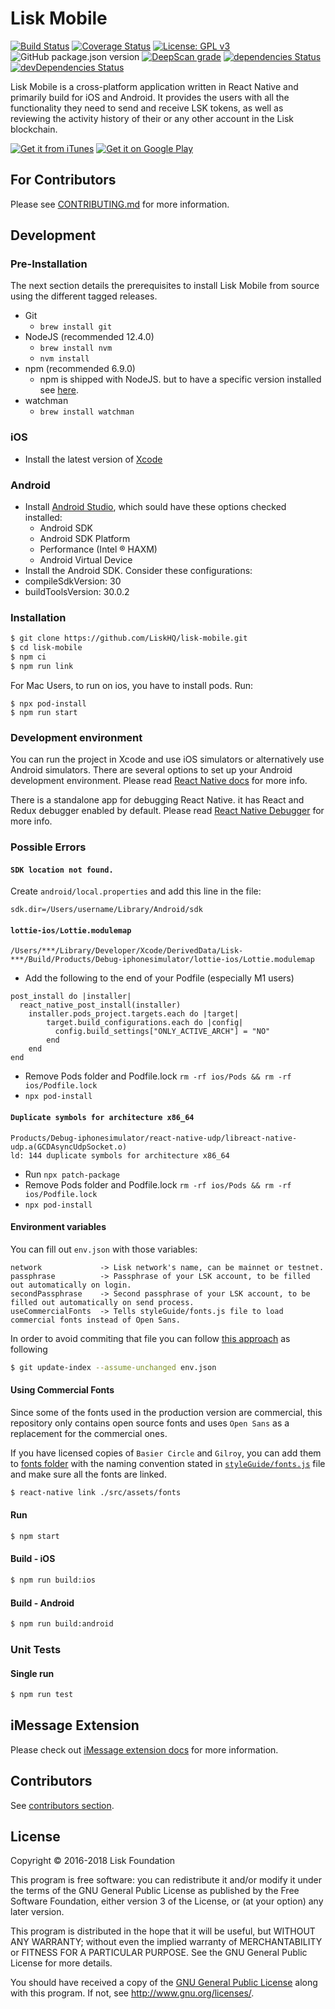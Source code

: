 # Lisk Mobile

[![Build Status](https://jenkins.lisk.io/buildStatus/icon?job=lisk-mobile/development)](https://jenkins.lisk.io/job/lisk-mobile/job/development)
[![Coverage Status](https://coveralls.io/repos/github/LiskHQ/lisk-mobile/badge.svg?branch=development)](https://coveralls.io/github/LiskHQ/lisk-mobile?branch=development)
[![License: GPL v3](https://img.shields.io/badge/License-GPL%20v3-blue.svg)](http://www.gnu.org/licenses/gpl-3.0)
![GitHub package.json version](https://img.shields.io/github/package-json/v/LiskHQ/lisk-mobile)
[![DeepScan grade](https://deepscan.io/api/teams/6759/projects/8872/branches/113512/badge/grade.svg)](https://deepscan.io/dashboard#view=project&tid=6759&pid=8872&bid=113512)
[![dependencies Status](https://david-dm.org/liskHQ/lisk-mobile/status.svg)](https://david-dm.org/liskHQ/lisk-mobile)
[![devDependencies Status](https://david-dm.org/liskHQ/lisk-mobile/dev-status.svg)](https://david-dm.org/liskHQ/lisk-mobile?type=dev)

Lisk Mobile is a cross-platform application written in React Native and primarily build for iOS and Android. It provides the users with all the functionality they need to send and receive LSK tokens, as well as reviewing the activity history of their or any other account in the Lisk blockchain.

[![Get it from iTunes](https://lisk.com/sites/default/files/pictures/2020-01/download_on_the_app_store_badge.svg)](https://itunes.apple.com/us/app/lisk/id1436809559?mt=8) [![Get it on Google Play](https://lisk.com/sites/default/files/pictures/2020-01/download_on_the_play_store_badge.svg)](https://play.google.com/store/apps/details?id=io.lisk.mobile&pcampaignid=MKT-Other-global-all-co-prtnr-py-PartBadge-Mar2515-1)

## For Contributors
Please see [CONTRIBUTING.md](/CONTRIBUTING.md) for more information.

## Development

### Pre-Installation
The next section details the prerequisites to install Lisk Mobile from source using the different tagged releases.


 - Git
   - `brew install git`
 - NodeJS (recommended 12.4.0)
   - `brew install nvm`
   - `nvm install`
 - npm (recommended 6.9.0)
   - npm is shipped with NodeJS. but to have a specific version installed see [here](https://stackoverflow.com/questions/9755841/how-can-i-change-the-version-of-npm-using-nvm).
 - watchman
   - `brew install watchman`

### iOS
- Install the latest version of [Xcode](https://apps.apple.com/ng/app/xcode/id497799835?mt=12)

### Android
 - Install [Android Studio](https://developer.android.com/studio/index.html), which sould have these options checked installed:
   - Android SDK
   - Android SDK Platform
   - Performance (Intel ® HAXM)
   - Android Virtual Device
 - Install the Android SDK. Consider these configurations:
  - compileSdkVersion: 30
  - buildToolsVersion: 30.0.2


### Installation
```bash
$ git clone https://github.com/LiskHQ/lisk-mobile.git
$ cd lisk-mobile
$ npm ci
$ npm run link
```
For Mac Users, to run on ios, you have to install pods. Run:
```
$ npx pod-install
$ npm run start
```

### Development environment
You can run the project in Xcode and use iOS simulators or alternatively use Android simulators. There are several options to set up your Android development environment. Please read [React Native docs](https://facebook.github.io/react-native/docs/getting-started.html) for more info.

There is a standalone app for debugging React Native. it has React and Redux debugger enabled by default. Please read  [React Native Debugger](https://github.com/jhen0409/react-native-debugger) for more info.

### Possible Errors
#### `SDK location not found. `
Create `android/local.properties` and add this line in the file:
```
sdk.dir=/Users/username/Library/Android/sdk
```
#### `lottie-ios/Lottie.modulemap`
```
/Users/***/Library/Developer/Xcode/DerivedData/Lisk-***/Build/Products/Debug-iphonesimulator/lottie-ios/Lottie.modulemap
```
- Add the following to the end of your Podfile (especially M1 users)
```
post_install do |installer|
  react_native_post_install(installer)
    installer.pods_project.targets.each do |target|
        target.build_configurations.each do |config|
          config.build_settings["ONLY_ACTIVE_ARCH"] = "NO"
        end
    end
end
```
- Remove Pods folder and Podfile.lock ```rm -rf ios/Pods && rm -rf ios/Podfile.lock```
- ```npx pod-install```


#### `Duplicate symbols for architecture x86_64`
```
Products/Debug-iphonesimulator/react-native-udp/libreact-native-udp.a(GCDAsyncUdpSocket.o)
ld: 144 duplicate symbols for architecture x86_64
```
- Run ```npx patch-package```
- Remove Pods folder and Podfile.lock ```rm -rf ios/Pods && rm -rf ios/Podfile.lock```
- ```npx pod-install```


#### Environment variables
You can fill out `env.json` with those variables:
```
network             -> Lisk network's name, can be mainnet or testnet.
passphrase          -> Passphrase of your LSK account, to be filled out automatically on login.
secondPassphrase    -> Second passphrase of your LSK account, to be filled out automatically on send process.
useCommercialFonts  -> Tells styleGuide/fonts.js file to load commercial fonts instead of Open Sans.
```

In order to avoid commiting that file you can follow [this approach](https://stackoverflow.com/a/3320183) as following
```bash
$ git update-index --assume-unchanged env.json
```

#### Using Commercial Fonts
Since some of the fonts used in the production version are commercial, this repository only contains open source fonts and uses `Open Sans` as a replacement for the commercial ones.

If you have licensed copies of `Basier Circle` and `Gilroy`, you can add them to [fonts folder](./src/assets/fonts) with the naming convention stated in [`styleGuide/fonts.js`](./src/constants/styleGuide/fonts.js) file and make sure all the fonts are linked.

```bash
$ react-native link ./src/assets/fonts
```

#### Run
```bash
$ npm start
```

#### Build - iOS
```bash
$ npm run build:ios
```

#### Build - Android
```bash
$ npm run build:android
```

### Unit Tests

#### Single run
```bash
$ npm run test
```

## iMessage Extension
Please check out [iMessage extension docs](ios/LiskMessageExtension/README.md) for more information.

## Contributors
See [contributors section](https://github.com/LiskHQ/lisk-mobile/graphs/contributors).

## License

Copyright © 2016-2018 Lisk Foundation

This program is free software: you can redistribute it and/or modify it under the terms of the GNU General Public License as published by the Free Software Foundation, either version 3 of the License, or (at your option) any later version.

This program is distributed in the hope that it will be useful, but WITHOUT ANY WARRANTY; without even the implied warranty of MERCHANTABILITY or FITNESS FOR A PARTICULAR PURPOSE. See the GNU General Public License for more details.

You should have received a copy of the [GNU General Public License](https://github.com/LiskHQ/lisk-hub/tree/master/LICENSE) along with this program.  If not, see <http://www.gnu.org/licenses/>.
